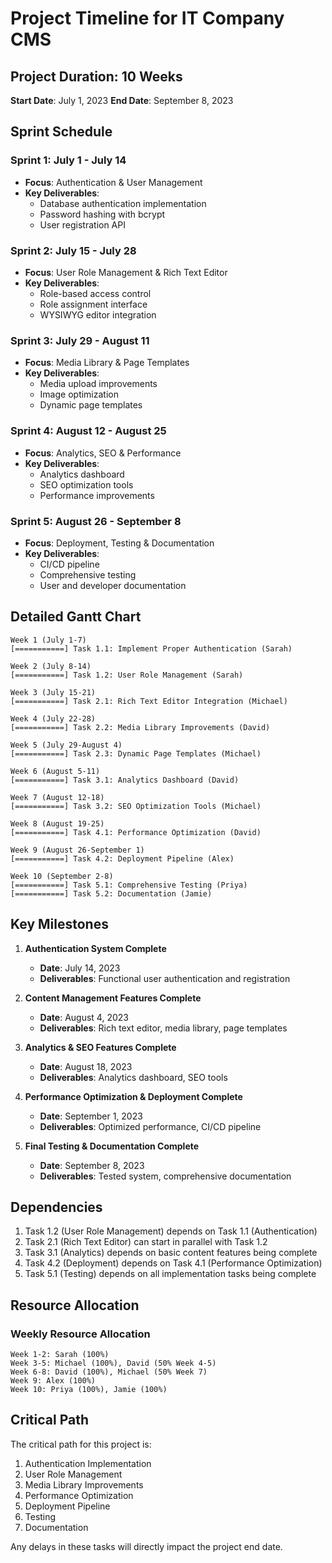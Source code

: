 # Project Timeline for IT Company CMS

## Project Duration: 10 Weeks
**Start Date**: July 1, 2023
**End Date**: September 8, 2023

## Sprint Schedule

### Sprint 1: July 1 - July 14
- **Focus**: Authentication & User Management
- **Key Deliverables**:
  - Database authentication implementation
  - Password hashing with bcrypt
  - User registration API

### Sprint 2: July 15 - July 28
- **Focus**: User Role Management & Rich Text Editor
- **Key Deliverables**:
  - Role-based access control
  - Role assignment interface
  - WYSIWYG editor integration

### Sprint 3: July 29 - August 11
- **Focus**: Media Library & Page Templates
- **Key Deliverables**:
  - Media upload improvements
  - Image optimization
  - Dynamic page templates

### Sprint 4: August 12 - August 25
- **Focus**: Analytics, SEO & Performance
- **Key Deliverables**:
  - Analytics dashboard
  - SEO optimization tools
  - Performance improvements

### Sprint 5: August 26 - September 8
- **Focus**: Deployment, Testing & Documentation
- **Key Deliverables**:
  - CI/CD pipeline
  - Comprehensive testing
  - User and developer documentation

## Detailed Gantt Chart

```
Week 1 (July 1-7)
[===========] Task 1.1: Implement Proper Authentication (Sarah)

Week 2 (July 8-14)
[===========] Task 1.2: User Role Management (Sarah)

Week 3 (July 15-21)
[===========] Task 2.1: Rich Text Editor Integration (Michael)

Week 4 (July 22-28)
[===========] Task 2.2: Media Library Improvements (David)

Week 5 (July 29-August 4)
[===========] Task 2.3: Dynamic Page Templates (Michael)

Week 6 (August 5-11)
[===========] Task 3.1: Analytics Dashboard (David)

Week 7 (August 12-18)
[===========] Task 3.2: SEO Optimization Tools (Michael)

Week 8 (August 19-25)
[===========] Task 4.1: Performance Optimization (David)

Week 9 (August 26-September 1)
[===========] Task 4.2: Deployment Pipeline (Alex)

Week 10 (September 2-8)
[===========] Task 5.1: Comprehensive Testing (Priya)
[===========] Task 5.2: Documentation (Jamie)
```

## Key Milestones

1. **Authentication System Complete**
   - **Date**: July 14, 2023
   - **Deliverables**: Functional user authentication and registration

2. **Content Management Features Complete**
   - **Date**: August 4, 2023
   - **Deliverables**: Rich text editor, media library, page templates

3. **Analytics & SEO Features Complete**
   - **Date**: August 18, 2023
   - **Deliverables**: Analytics dashboard, SEO tools

4. **Performance Optimization & Deployment Complete**
   - **Date**: September 1, 2023
   - **Deliverables**: Optimized performance, CI/CD pipeline

5. **Final Testing & Documentation Complete**
   - **Date**: September 8, 2023
   - **Deliverables**: Tested system, comprehensive documentation

## Dependencies

1. Task 1.2 (User Role Management) depends on Task 1.1 (Authentication)
2. Task 2.1 (Rich Text Editor) can start in parallel with Task 1.2
3. Task 3.1 (Analytics) depends on basic content features being complete
4. Task 4.2 (Deployment) depends on Task 4.1 (Performance Optimization)
5. Task 5.1 (Testing) depends on all implementation tasks being complete

## Resource Allocation

### Weekly Resource Allocation
```
Week 1-2: Sarah (100%)
Week 3-5: Michael (100%), David (50% Week 4-5)
Week 6-8: David (100%), Michael (50% Week 7)
Week 9: Alex (100%)
Week 10: Priya (100%), Jamie (100%)
```

## Critical Path

The critical path for this project is:
1. Authentication Implementation
2. User Role Management
3. Media Library Improvements
4. Performance Optimization
5. Deployment Pipeline
6. Testing
7. Documentation

Any delays in these tasks will directly impact the project end date.